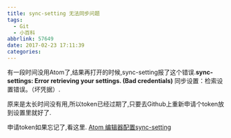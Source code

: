 ```yaml
---
title: sync-setting 无法同步问题
tags:
  - Git
  - 小百科
abbrlink: 57649
date: 2017-02-23 17:11:39
categories:
---
```


有一段时间没用Atom了,结果再打开的时候,sync-setting报了这个错误.**sync-settings: Error retrieving your settings. (Bad credentials)**  同步设置：检索设置错误。（坏凭据）.

原来是太长时间没有用,所以token已经过期了,只要去Github上重新申请个token放到设置里就好了.

申请token如果忘记了,看这里.
[Atom 编辑器配置sync-setting](http://elickzhao.github.io/2016/10/Atom%20%E7%BC%96%E8%BE%91%E5%99%A8%E9%85%8D%E7%BD%AEsync-setting/)
